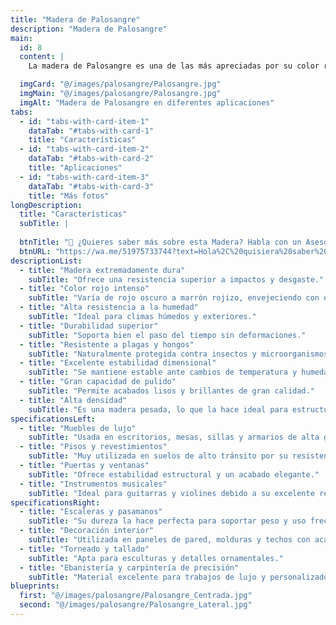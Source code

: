 ```yaml
---
title: "Madera de Palosangre"
description: "Madera de Palosangre"
main:
  id: 8 
  content: |
    La madera de Palosangre es una de las más apreciadas por su color rojo intenso y su resistencia excepcional. Es una madera dura y densa, altamente resistente a la humedad, plagas y cambios climáticos. Su atractivo color y acabado fino la hacen ideal para mobiliario de alta gama, pisos de lujo y ebanistería fina. Se trabaja bien con herramientas afiladas y permite acabados de excelente calidad.

  imgCard: "@/images/palosangre/Palosangre.jpg"
  imgMain: "@/images/palosangre/Palosangre.jpg"
  imgAlt: "Madera de Palosangre en diferentes aplicaciones"
tabs:
  - id: "tabs-with-card-item-1"
    dataTab: "#tabs-with-card-1"
    title: "Características"
  - id: "tabs-with-card-item-2"
    dataTab: "#tabs-with-card-2"
    title: "Aplicaciones"
  - id: "tabs-with-card-item-3"
    dataTab: "#tabs-with-card-3"
    title: "Más fotos"
longDescription:
  title: "Características"
  subTitle: |
    
  btnTitle: "📲 ¿Quieres saber más sobre esta Madera? Habla con un Asesor"
  btnURL: "https://wa.me/51975733744?text=Hola%2C%20quisiera%20saber%20m%C3%A1s%20sobre%20la%20madera%20de%20Palosangre%20disponible%20en%20Cheaper%20Buy."
descriptionList:
  - title: "Madera extremadamente dura"
    subTitle: "Ofrece una resistencia superior a impactos y desgaste."
  - title: "Color rojo intenso"
    subTitle: "Varía de rojo oscuro a marrón rojizo, envejeciendo con elegancia."
  - title: "Alta resistencia a la humedad"
    subTitle: "Ideal para climas húmedos y exteriores."
  - title: "Durabilidad superior"
    subTitle: "Soporta bien el paso del tiempo sin deformaciones."
  - title: "Resistente a plagas y hongos"
    subTitle: "Naturalmente protegida contra insectos y microorganismos."
  - title: "Excelente estabilidad dimensional"
    subTitle: "Se mantiene estable ante cambios de temperatura y humedad."
  - title: "Gran capacidad de pulido"
    subTitle: "Permite acabados lisos y brillantes de gran calidad."
  - title: "Alta densidad"
    subTitle: "Es una madera pesada, lo que la hace ideal para estructuras resistentes."
specificationsLeft:
  - title: "Muebles de lujo"
    subTitle: "Usada en escritorios, mesas, sillas y armarios de alta gama."
  - title: "Pisos y revestimientos"
    subTitle: "Muy utilizada en suelos de alto tránsito por su resistencia."
  - title: "Puertas y ventanas"
    subTitle: "Ofrece estabilidad estructural y un acabado elegante."
  - title: "Instrumentos musicales"
    subTitle: "Ideal para guitarras y violines debido a su excelente resonancia."
specificationsRight:
  - title: "Escaleras y pasamanos"
    subTitle: "Su dureza la hace perfecta para soportar peso y uso frecuente."
  - title: "Decoración interior"
    subTitle: "Utilizada en paneles de pared, molduras y techos con acabados finos."
  - title: "Torneado y tallado"
    subTitle: "Apta para esculturas y detalles ornamentales."
  - title: "Ebanistería y carpintería de precisión"
    subTitle: "Material excelente para trabajos de lujo y personalizados."
blueprints:
  first: "@/images/palosangre/Palosangre_Centrada.jpg"
  second: "@/images/palosangre/Palosangre_Lateral.jpg"
---
```

